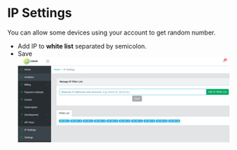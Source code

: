 # IP Settings
You can allow some devices using your account to get random number.
- Add IP to **white list** separated by semicolon.
- Save
![IP_settings](IP_settings.png?raw=true)
 



